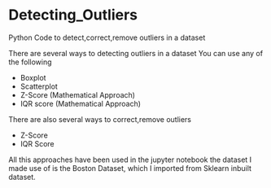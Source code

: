 # Detecting_Outliers
Python Code to detect,correct,remove outliers in a dataset

There are several ways to detecting outliers in a dataset
You can use any of the following
* Boxplot
* Scatterplot
* Z-Score (Mathematical Approach)
* IQR score (Mathematical Approach)

There are also several ways to correct,remove outliers
* Z-Score
* IQR Score

All this approaches have been used in the jupyter notebook the dataset I made use of is the Boston Dataset, 
which I imported from Sklearn inbuilt dataset.
